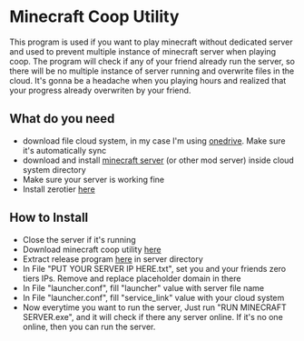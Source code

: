 # Minecraft Coop Utility
This program is used if you want to play minecraft without dedicated server and used to prevent multiple instance of minecraft server when playing coop. The program will check if any of your friend already run the server, so there will be no multiple instance of server running and overwrite files in the cloud. It's gonna be a headache when you playing hours and realized that your progress already overwriten by your friend.

## What do you need
  - download file cloud system, in my case I'm using [onedrive](https://www.microsoft.com/en-ww/microsoft-365/onedrive/online-cloud-storage). Make sure it's automatically sync
 - download and install  [minecraft server](https://www.minecraft.net/en-us/download/server)  (or other mod server) inside cloud system directory
 - Make sure your server is working fine 
  - Install zerotier [here](https://www.zerotier.com/)

## How to Install
   
 - Close the server if it's running
 - Download minecraft coop utility [here](https://github.com/miputra/Minecraft-Coop-Utility/releases)
 - Extract release program [here](https://github.com/miputra/Minecraft-Coop-Utility/releases) in server directory
 - In File "PUT YOUR SERVER IP HERE.txt", set you and your friends zero tiers IPs. Remove and replace placeholder domain in there
 - In File "launcher.conf", fill "launcher" value with server file name
 - In File "launcher.conf", fill "service_link" value with your cloud system
 - Now everytime you want to run the server, Just run "RUN MINECRAFT SERVER.exe", and it will check if there any server online. If it's no one online, then you can run the server.

